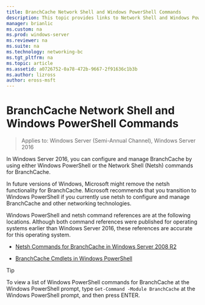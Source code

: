 ```yaml
---
title: BranchCache Network Shell and Windows PowerShell Commands
description: This topic provides links to Network Shell and Windows PowerShell command reference resources for BranchCache in Windows Server 2016
manager: brianlic
ms.custom: na
ms.prod: windows-server
ms.reviewer: na
ms.suite: na
ms.technology: networking-bc
ms.tgt_pltfrm: na
ms.topic: article
ms.assetid: a0726752-0a78-472b-9667-2f91636c1b3b
ms.author: lizross
author: eross-msft
---
```

# BranchCache Network Shell and Windows PowerShell Commands

>Applies to: Windows Server (Semi-Annual Channel), Windows Server 2016

In Windows Server 2016, you can configure and manage BranchCache by using either Windows PowerShell or the Network Shell (Netsh) commands for BranchCache.  
  
In future versions of Windows, Microsoft might remove the netsh functionality for BranchCache. Microsoft recommends that you transition to Windows PowerShell if you currently use netsh to configure and manage BranchCache and other networking technologies.  
  
Windows PowerShell and netsh command references are at the following locations. Although both command references were published for operating systems earlier than Windows Server 2016, these references are accurate for this operating system.  
  
-   [Netsh Commands for BranchCache in Windows Server 2008 R2](https://technet.microsoft.com/library/dd979561(v=ws.10))  
  
-   [BranchCache Cmdlets in Windows PowerShell](https://docs.microsoft.com/powershell/module/branchcache/?view=win10-ps)
  
> [!TIP]  
> To view a list of Windows PowerShell commands for BranchCache at the Windows PowerShell prompt, type `Get-Command -Module BranchCache` at the Windows PowerShell prompt, and then press ENTER.  
  


